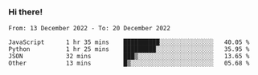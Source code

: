 ### Hi there!

<!--START_SECTION:waka-->

```text
From: 13 December 2022 - To: 20 December 2022

JavaScript      1 hr 35 mins    ██████████░░░░░░░░░░░░░░░   40.05 %
Python          1 hr 25 mins    █████████░░░░░░░░░░░░░░░░   35.95 %
JSON            32 mins         ███▒░░░░░░░░░░░░░░░░░░░░░   13.65 %
Other           13 mins         █▒░░░░░░░░░░░░░░░░░░░░░░░   05.68 %
```

<!--END_SECTION:waka-->
